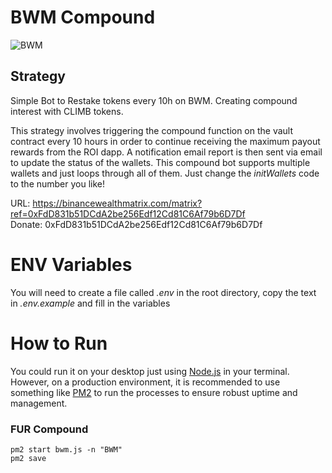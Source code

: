 # BWM Compound
![BWM](https://binancewealthmatrix.com/_next/image?url=%2Fassets%2FHome%20Page%20Logo.png&w=828&q=75)


## Strategy 
Simple Bot to Restake tokens every 10h on BWM. Creating compound interest with CLIMB tokens. 

This strategy involves triggering the compound function on the vault contract every 10 hours in order to continue receiving the maximum payout rewards from the ROI dapp. A notification email report is then sent via email to update the status of the wallets. This compound bot supports multiple wallets and just loops through all of them. Just change the *initWallets* code to the number you like!  

URL: https://binancewealthmatrix.com/matrix?ref=0xFdD831b51DCdA2be256Edf12Cd81C6Af79b6D7Df \
Donate: 0xFdD831b51DCdA2be256Edf12Cd81C6Af79b6D7Df

# ENV Variables 
You will need to create a file called *.env* in the root directory, copy the text in *.env.example* and fill in the variables 


# How to Run 
You could run it on your desktop just using [Node.js](https://github.com/nodejs/node) in your terminal. However, on a production environment, it is recommended to use something like [PM2](https://github.com/Unitech/pm2) to run the processes to ensure robust uptime and management. 

### FUR Compound
```
pm2 start bwm.js -n "BWM"
pm2 save

```
